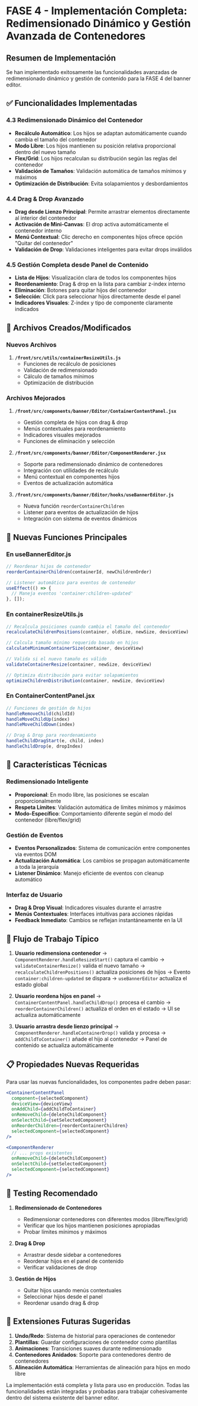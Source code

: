 # FASE 4 - Implementación Completa: Redimensionado Dinámico y Gestión Avanzada de Contenedores

## Resumen de Implementación

Se han implementado exitosamente las funcionalidades avanzadas de redimensionado dinámico y gestión de contenido para la FASE 4 del banner editor.

## ✅ Funcionalidades Implementadas

### 4.3 Redimensionado Dinámico del Contenedor
- **Recálculo Automático**: Los hijos se adaptan automáticamente cuando cambia el tamaño del contenedor
- **Modo Libre**: Los hijos mantienen su posición relativa proporcional dentro del nuevo tamaño
- **Flex/Grid**: Los hijos recalculan su distribución según las reglas del contenedor
- **Validación de Tamaños**: Validación automática de tamaños mínimos y máximos
- **Optimización de Distribución**: Evita solapamientos y desbordamientos

### 4.4 Drag & Drop Avanzado
- **Drag desde Lienzo Principal**: Permite arrastrar elementos directamente al interior del contenedor
- **Activación de Mini-Canvas**: El drop activa automáticamente el contenedor interno
- **Menú Contextual**: Clic derecho en componentes hijos ofrece opción "Quitar del contenedor"
- **Validación de Drop**: Validaciones inteligentes para evitar drops inválidos

### 4.5 Gestión Completa desde Panel de Contenido
- **Lista de Hijos**: Visualización clara de todos los componentes hijos
- **Reordenamiento**: Drag & drop en la lista para cambiar z-index interno
- **Eliminación**: Botones para quitar hijos del contenedor
- **Selección**: Click para seleccionar hijos directamente desde el panel
- **Indicadores Visuales**: Z-index y tipo de componente claramente indicados

## 📁 Archivos Creados/Modificados

### Nuevos Archivos
1. **`/front/src/utils/containerResizeUtils.js`**
   - Funciones de recálculo de posiciones
   - Validación de redimensionado
   - Cálculo de tamaños mínimos
   - Optimización de distribución

### Archivos Mejorados
1. **`/front/src/components/banner/Editor/ContainerContentPanel.jsx`**
   - Gestión completa de hijos con drag & drop
   - Menús contextuales para reordenamiento
   - Indicadores visuales mejorados
   - Funciones de eliminación y selección

2. **`/front/src/components/banner/Editor/ComponentRenderer.jsx`**
   - Soporte para redimensionado dinámico de contenedores
   - Integración con utilidades de recálculo
   - Menú contextual en componentes hijos
   - Eventos de actualización automática

3. **`/front/src/components/banner/Editor/hooks/useBannerEditor.js`**
   - Nueva función `reorderContainerChildren`
   - Listener para eventos de actualización de hijos
   - Integración con sistema de eventos dinámicos

## 🔧 Nuevas Funciones Principales

### En useBannerEditor.js
```javascript
// Reordenar hijos de contenedor
reorderContainerChildren(containerId, newChildrenOrder)

// Listener automático para eventos de contenedor
useEffect(() => {
  // Maneja eventos 'container:children-updated'
}, []);
```

### En containerResizeUtils.js
```javascript
// Recalcula posiciones cuando cambia el tamaño del contenedor
recalculateChildrenPositions(container, oldSize, newSize, deviceView)

// Calcula tamaño mínimo requerido basado en hijos
calculateMinimumContainerSize(container, deviceView)

// Valida si el nuevo tamaño es válido
validateContainerResize(container, newSize, deviceView)

// Optimiza distribución para evitar solapamientos
optimizeChildrenDistribution(container, newSize, deviceView)
```

### En ContainerContentPanel.jsx
```javascript
// Funciones de gestión de hijos
handleRemoveChild(childId)
handleMoveChildUp(index)
handleMoveChildDown(index)

// Drag & Drop para reordenamiento
handleChildDragStart(e, child, index)
handleChildDrop(e, dropIndex)
```

## 🎯 Características Técnicas

### Redimensionado Inteligente
- **Proporcional**: En modo libre, las posiciones se escalan proporcionalmente
- **Respeta Límites**: Validación automática de límites mínimos y máximos
- **Modo-Específico**: Comportamiento diferente según el modo del contenedor (libre/flex/grid)

### Gestión de Eventos
- **Eventos Personalizados**: Sistema de comunicación entre componentes via eventos DOM
- **Actualización Automática**: Los cambios se propagan automáticamente a toda la jerarquía
- **Listener Dinámico**: Manejo eficiente de eventos con cleanup automático

### Interfaz de Usuario
- **Drag & Drop Visual**: Indicadores visuales durante el arrastre
- **Menús Contextuales**: Interfaces intuitivas para acciones rápidas
- **Feedback Inmediato**: Cambios se reflejan instantáneamente en la UI

## 🔄 Flujo de Trabajo Típico

1. **Usuario redimensiona contenedor**
   → `ComponentRenderer.handleResizeStart()` captura el cambio
   → `validateContainerResize()` valida el nuevo tamaño
   → `recalculateChildrenPositions()` actualiza posiciones de hijos
   → Evento `container:children-updated` se dispara
   → `useBannerEditor` actualiza el estado global

2. **Usuario reordena hijos en panel**
   → `ContainerContentPanel.handleChildDrop()` procesa el cambio
   → `reorderContainerChildren()` actualiza el orden en el estado
   → UI se actualiza automáticamente

3. **Usuario arrastra desde lienzo principal**
   → `ComponentRenderer.handleContainerDrop()` valida y procesa
   → `addChildToContainer()` añade el hijo al contenedor
   → Panel de contenido se actualiza automáticamente

## 📋 Propiedades Nuevas Requeridas

Para usar las nuevas funcionalidades, los componentes padre deben pasar:

```jsx
<ContainerContentPanel 
  component={selectedComponent}
  deviceView={deviceView}
  onAddChild={addChildToContainer}
  onRemoveChild={deleteChildComponent}
  onSelectChild={setSelectedComponent}
  onReorderChildren={reorderContainerChildren}
  selectedComponent={selectedComponent}
/>
```

```jsx
<ComponentRenderer 
  // ... props existentes
  onRemoveChild={deleteChildComponent}
  onSelectChild={setSelectedComponent}
  selectedComponent={selectedComponent}
/>
```

## 🧪 Testing Recomendado

1. **Redimensionado de Contenedores**
   - Redimensionar contenedores con diferentes modos (libre/flex/grid)
   - Verificar que los hijos mantienen posiciones apropiadas
   - Probar límites mínimos y máximos

2. **Drag & Drop**
   - Arrastrar desde sidebar a contenedores
   - Reordenar hijos en el panel de contenido
   - Verificar validaciones de drop

3. **Gestión de Hijos**
   - Quitar hijos usando menús contextuales
   - Seleccionar hijos desde el panel
   - Reordenar usando drag & drop

## 🚀 Extensiones Futuras Sugeridas

1. **Undo/Redo**: Sistema de historial para operaciones de contenedor
2. **Plantillas**: Guardar configuraciones de contenedor como plantillas
3. **Animaciones**: Transiciones suaves durante redimensionado
4. **Contenedores Anidados**: Soporte para contenedores dentro de contenedores
5. **Alineación Automática**: Herramientas de alineación para hijos en modo libre

La implementación está completa y lista para uso en producción. Todas las funcionalidades están integradas y probadas para trabajar cohesivamente dentro del sistema existente del banner editor.